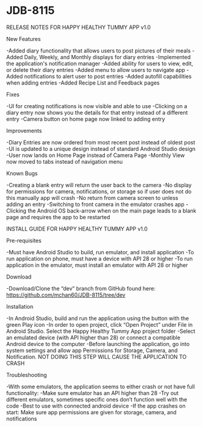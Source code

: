 # JDB-8115

RELEASE NOTES FOR HAPPY HEALTHY TUMMY APP
v1.0

New Features

-Added diary functionality that allows users to post pictures of their meals
-Added Daily, Weekly, and Monthly displays for diary entries
-Implemented the application's notification manager
-Added ability for users to view, edit, or delete their diary entries
-Added menu to allow users to navigate app
-Added notifications to alert user to post entries
-Added autofill capabilities when adding entries
-Added Recipe List and Feedback pages 
 
Fixes

-UI for creating notifications is now visible and able to use 
-Clicking on a diary entry now shows you the details for that entry instead of a different entry
-Camera button on home page now linked to adding entry 

Improvements

-Diary Entries are now ordered from most recent post instead of oldest post
-UI is updated to a unique design instead of standard Android Studio design
-User now lands on Home Page instead of Camera Page
-Monthly View now moved to tabs instead of navigation menu

Known Bugs

-Creating a blank entry will return the user back to the camera
-No display for permissions for camera, notifications, or storage so if user does not do this manually app will crash
-No return from camera screen to unless adding an entry 
-Switching to front camera in the emulator crashes app
-Clicking the Android OS back-arrow when on the main page leads to a blank page and requires the app to be restarted






INSTALL GUIDE FOR HAPPY HEALTHY TUMMY APP
v1.0

Pre-requisites

-Must have Android Studio to build, run emulator, and install application
-To run application on phone, must have a device with API 28 or higher 
-To run application in the emulator, must install an emulator with API 28 or higher

Download

-Download/Clone the “dev” branch from GitHub found here: https://github.com/mchan60/JDB-8115/tree/dev

Installation

-In Android Studio, build and run the application using the button with the green Play icon
-In order to open project, click “Open Project” under File in Android Studio. Select the Happy Healthy Tummy App project folder
-Select an emulated device (with API higher than 28) or connect a compatible Android device to the computer
-Before launching the application, go into system settings and allow app Permissions for Storage, Camera, and Notification. NOT      DOING THIS STEP WILL CAUSE THE APPLICATION TO CRASH

Troubleshooting

-With some emulators, the application seems to either crash or not have full functionality:
-Make sure emulator has an API higher than 28
-Try out different emulators, sometimes specific ones don’t function well with the code
-Best to use with connected android device 
-If the app crashes on start:
 Make sure app permissions are given for storage, camera, and notifications

